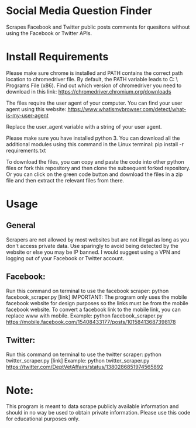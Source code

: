 # Social Media Question Finder
Scrapes Facebook and Twitter public posts comments for quesitons without using the Facebook or Twitter APIs.

# Install Requirements
Please make sure chrome is installed and PATH contains the correct path location to chromedriver file. By default,
the PATH variable leads to C: \ Programs File (x86).
Find out which version of chromedriver you need to download in this link: https://chromedriver.chromium.org/downloads

The files require the user agent of your computer. You can find your user agent using this website: https://www.whatismybrowser.com/detect/what-is-my-user-agent

Replace the user_agent variable with a string of your user agent.

Please make sure you have installed python 3.
You can download all the additional modules using this command in the Linux terminal:
pip install -r requirements.txt

To download the files, you can copy and paste the code into other python files or fork this repository and then clone the subsequent forked repository.
Or you can click on the green code button and download the files in a zip file and then extract the relevant files from there.

# Usage
## General
Scrapers are not allowed by most websites but are not illegal as long as you don't access private data.
Use sparingly to avoid being detected by the website or else you may be IP banned.
I would suggest using a VPN and logging out of your Facebook or Twitter account.

## Facebook:
Run this command on terminal to use the facebook scraper: python facebook_scraper.py [link]
IMPORTANT: The program only uses the mobile facebook website for design purposes so the links must be from the mobile facebook website.
To convert a facebook link to the mobile link, you can replace www with mobile.
Example: python facebook_scraper.py https://mobile.facebook.com/15408433177/posts/10158413687398178

## Twitter:
Run this command on terminal to use the twitter scraper: python twitter_scraper.py [link]
Example: python twitter_scraper.py https://twitter.com/DeptVetAffairs/status/1380286851974565892

# Note:
This program is meant to data scrape publicly available information and should in no way be used to obtain private information.
Please use this code for educational purposes only.
